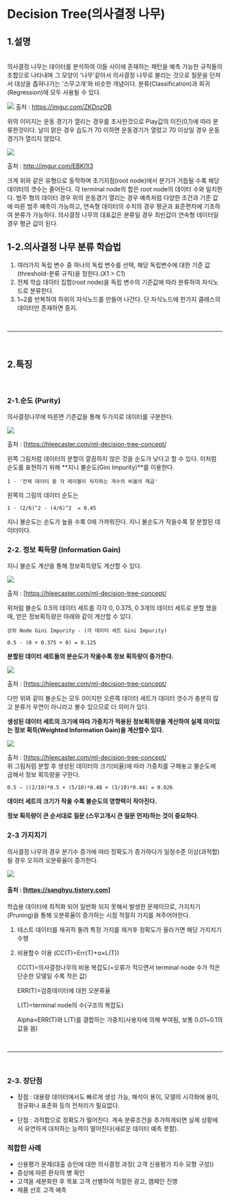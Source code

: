 # Decision Tree(의사결정 나무)

## 1.설명 
<br> 
의사결정 나무는 데이터를 분석하여 이들 사이에 존재하는 패턴을 예측 가능한 규칙들의 조합으로 나타내며 그 모양이 '나무'같아서 의사결정 나무로 불리는 것으로 질문을 던져서 대상을 좁혀나가는 '스무고개'와 비슷한 개념이다. 분류(Classification)과 회귀(Regression)에 모두 사용될 수 있다.

  
![](https://i.imgur.com/ZKDnzOB.png)
출처 : https://imgur.com/ZKDnzOB 
<br> 

위의 이미지는 운동 경기가 열리는 경우를 조사한것으로 Play값의 이진(0,1)에 따라 분류한것이다. 날이 맑은 경우 습도가 70 이하면 운동경기가 열렸고 70 이상일 경우 운동경기가 열리지 않았다.
<br>

![](https://i.imgur.com/EBKl1I3.png)

출처 : http://imgur.com/EBKl1I3 
<br> 

크게 위와 같은 유형으로 동작하며 초기지점(root node)에서 분기가 거듭될 수록 해당 데이터의 갯수는 줄어든다. 각 terminal node의 합은 root node의 데이터 수와 일치한다.
범주 형의 데이터 경우 위의 운동경기 열리는 경우 예측처럼 다양한 조건과 기준 값에 따른  범주 예측이 가능하고, 연속형 데이터의 수치의 경우 평균과 표준편차에 기초하여 분류가 가능하다. 의사결정 나무의 대표값은 분류일 경우 최빈값이 연속형 데이터일 경우 평균 값이 된다.

## 1-2.의사결정 나무 분류 학습법
1. 여러가지 독립 변수 중 하나의 독립 변수를 선택, 해당 독립변수에 대한 기준 값(threshold-분류 규칙)을 정한다.(X1 > C1)
2. 전체 학습 데이터 집합(root node)을 독립 변수의 기준값에 따라 분류하여 자식노드로 분류한다.
3. 1~2를 반복하여  하위의 자식노드를 만들어 나간다. 단 자식노드에 한가지 클래스의 데이터만 존재하면 중지.

<br>

-----------
<br>

## 2.특징
<br>

### 2-1.순도 (Purity)
의사결정나무에 따른면 기준값을 통해 두가지로 데이터를 구분한다. 

![](https://hleecaster.com/wp-content/uploads/2020/01/dt02-2048x655.png)

출처 : [https://hleecaster.com/ml-decision-tree-concept/

왼쪽 그림처럼 데이터의 분할이 깔끔하지 않은 것을 순도가 낮다고 할 수 있다.
이처럼 순도를 표현하기 위해 **지니 불순도(Gini Impurity)**를 이용한다. 
<pre><code>1 - '전체 데이터 중 각 레이블이 차지하는 개수의 비율의 제곱'</code></pre>
왼쪽의 그림의 데이터 순도는 
<pre><code>1 - (2/6)^2 - (4/6)^2  = 0.45</code></pre>
지니 불순도는 순도가 높을 수록 0에 가까워진다. 
지니 불순도가 작을수록 잘 분할된 데이터이다.
<br> 

### 2-2. 정보 획득량 (Information Gain)

지니 불순도 계산을 통해 정보획득량도 계산할 수 있다.

![](https://hleecaster.com/wp-content/uploads/2020/01/dt04.png)

출처 : [https://hleecaster.com/ml-decision-tree-concept/

위처럼 불순도 0.5의 데이터 세트를 각각 0, 0.375, 0 3개의 데이터 세트로 분할 했을 때, 얻은 정보획득량은 아래와 같이 계산할 수 있다. 
<pre><code>상위 Node Gini Impurity - (각 데이터 세트 Gini Impurity)</code></pre>
<pre><code>0.5 - (0 + 0.375 + 0) = 0.125</code></pre>

**분할된 데이터 세트들의 분순도가 작을수록 정보 획득량이 증가한다.** 

![](https://hleecaster.com/wp-content/uploads/2020/01/dt05.png)

출처 : [https://hleecaster.com/ml-decision-tree-concept/

다만  위와 같이 불순도는 모두 0이지만 오른쪽 데이터 세트가 데이터 갯수가 충분히 많고 분류가 우연이 아니라고 볼수 있으므로 더 의미가 있다.

**생성된 데이터 세트의 크기에 따라 가중치가 적용된 정보획득량을 계산하여 실제 의미있는 정보 획득(Weighted Information Gain)을 계산할수 있다.**

![](https://hleecaster.com/wp-content/uploads/2020/01/dt06.png)

출처 : [https://hleecaster.com/ml-decision-tree-concept/
<br> 
위 그림처럼 분할 후 생성된 데이터의 크기(비율)에 따라 가중치를 구해놓고 불순도에 곱해서 정보 획득량을 구한다.
<pre><code>0.5 – ((2/10)*0.5 + (5/10)*0.48 + (3/10)*0.44) = 0.026</code></pre>

**데이터 세트의 크기가 작을 수록 불순도의 영향력이 작아진다.**

**정보 획득량이 큰 순서대로 질문 (스무고개시 큰 질문 먼저)하는 것이 중요하다.**

### 2-3 가지치기

의사결정 나무의 경우 분기수 증가에 따라 정확도가 증가하다가 일정수준 이상(과적합)될 경우 오히려 오분류율이 증가한다. 

![](https://img1.daumcdn.net/thumb/R1280x0/?scode=mtistory2&fname=https%3A%2F%2Fblog.kakaocdn.net%2Fdn%2FrMCeZ%2FbtqEPVFjBAr%2FyJwskCjPI3d0fbYhPtX3Rk%2Fimg.png)
#### 출처 : [https://sanghyu.tistory.com]
학습용 데이터에 최적화 되어 일반화 되지 못해서 발생한 문제이므로, 가지치기(Pruning)을 통해 오분류율이 증가하는 시점 적절히 가지를 쳐주어야한다.

1. 테스트 데이터를 재귀적 돌려 특정 가지를 제거후 정확도가 올라가면 해당 가지치기 수행
2. 비용함수 이용 (CC(T)=Err(T)+α×L(T))
   
    CC(T)=의사결정나무의 비용 복잡도(=오류가 적으면서 terminal node 수가 적은 단순한 모델일 수록 작은 값)

    ERR(T)=검증데이터에 대한 오분류율

    L(T)=terminal node의 수(구조의 복잡도)

    Alpha=ERR(T)와 L(T)를 결합하는 가중치(사용자에 의해 부여됨, 보통 0.01~0.1의 값을 씀)
   
<br> 

-----------
<br>

### 2-3. 장단점
- 장점 : 
    대용량 데이터에서도 빠르게 생성 가능, 해석이 용이, 모델의 시각화에 용이, 정규화나 표준화 등의 전처리가 필요없다.
  
- 단점 : 과적합으로 정확도가 떨어진다. 계속 분류조건을 추가하게되면 실제 상황에서 유연하게 대처하는 능력이 떨어진다(새로운 데이터 예측 못함).

### 적합한 사례
- 신용평가 문제(대출 승인에 대한 의사결정 과정( 고객 신용평가 지수 모형 구성))
- 증상에 따른 환자의 병 확인
- 고객을 세분화한 후 목표 고객 선별하여 적절한 광고, 캠페인 진행
- 제품 선호 고객 예측